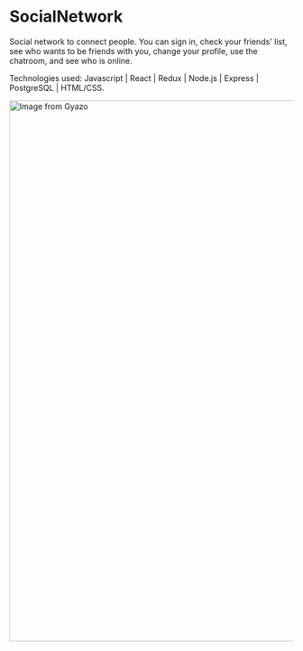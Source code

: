 # SocialNetwork

Social network to connect people. You can sign in, check your friends' list, see who wants to be friends with you, change your profile, use the chatroom, and see who is online.

Technologies used: Javascript | React | Redux | Node.js | Express | PostgreSQL | HTML/CSS.

<a href="https://gyazo.com/032890864088a1e07169bbcf64dbfcb1"><img src="https://i.gyazo.com/032890864088a1e07169bbcf64dbfcb1.gif" alt="Image from Gyazo" width="960"/></a>
